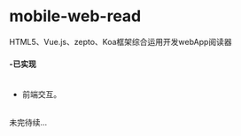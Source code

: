 # mobile-web-read
HTML5、Vue.js、zepto、Koa框架综合运用开发webApp阅读器
<br/>
<h4>-已实现</h4>
<ul>
  <li>前端交互。</li>
</ul>
<br/>
未完待续...
